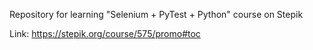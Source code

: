 Repository for learning  "Selenium + PyTest + Python" course on Stepik 

Link: https://stepik.org/course/575/promo#toc
